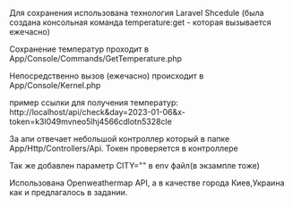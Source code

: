 Для сохранения использована технология Laravel Shcedule (была создана консольная команда temperature:get - которая вызывается ежечасно)

Сохранение температур проходит в App/Console/Commands/GetTemperature.php

Непосредственно вызов (ежечасно) происходит в App/Console/Kernel.php

пример ссылки для получения температур: http://localhost/api/check&day=2023-01-06&x-token=k3l049mvneo5lhj4566cdlotn5328cle

За апи отвечает небольшой контроллер который в папке App/Http/Controllers/Api. Токен проверяется в контроллере

Так же добавлен параметр CITY="" в env файл(в экзампле тоже)

Использована Openweathermap API, а в качестве города Киев,Украина как и предлагалось в задании.

